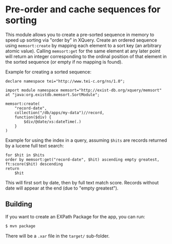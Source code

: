 # Pre-order and cache sequences for sorting
This module allows you to create a pre-sorted sequence in memory to speed up sorting via
"order by" in XQuery. Create an ordered sequence using `memsort:create` by mapping each element
to a sort key (an arbitrary atomic value). Calling `memsort:get` for the same element at any later
point will return an integer corresponding to the ordinal position of that element in the sorted
sequence (or empty if no mapping is found).

Example for creating a sorted sequence:

```xquery
declare namespace tei="http://www.tei-c.org/ns/1.0";

import module namespace memsort="http://exist-db.org/xquery/memsort" at "java:org.existdb.memsort.SortModule";

memsort:create(
    "record-date", 
    collection("/db/apps/my-data")//record,
    function($div) {
        $div/@date/xs:dateTime(.)
    }
)
```

Example for using the index in a query, assuming `$hits` are records returned by a lucene full text search:

```xquery
for $hit in $hits
order by memsort:get("record-date", $hit) ascending empty greatest, ft:score($hit) descending
return
    $hit
```

This will first sort by date, then by full text match score. Records without date will appear at the end (due to "empty greatest").

## Building

If you want to create an EXPath Package for the app, you can run:

```bash
$ mvn package
```

There will be a `.xar` file in the `target/` sub-folder.